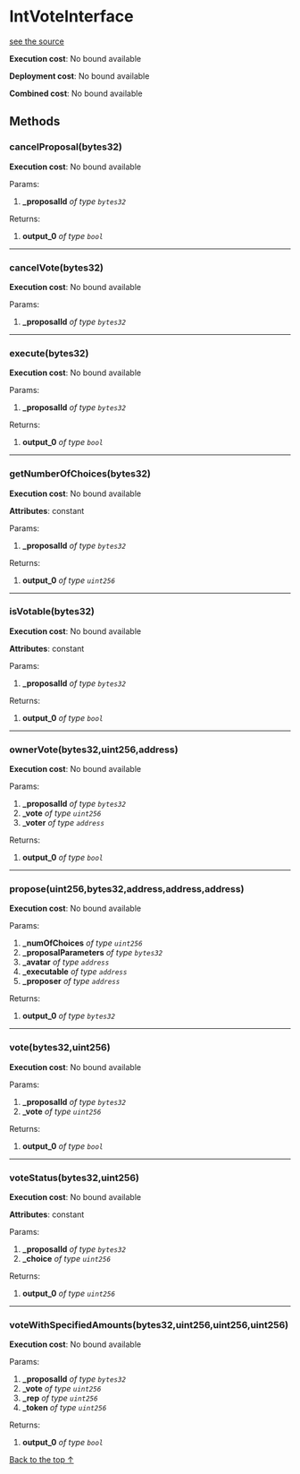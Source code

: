 # IntVoteInterface
[see the source](https://github.com/daostack/arc/tree/master/contracts/VotingMachines/IntVoteInterface.sol)


**Execution cost**: No bound available

**Deployment cost**: No bound available

**Combined cost**: No bound available




## Methods
### cancelProposal(bytes32)


**Execution cost**: No bound available


Params:

1. **_proposalId** *of type `bytes32`*

Returns:


1. **output_0** *of type `bool`*

--- 
### cancelVote(bytes32)


**Execution cost**: No bound available


Params:

1. **_proposalId** *of type `bytes32`*


--- 
### execute(bytes32)


**Execution cost**: No bound available


Params:

1. **_proposalId** *of type `bytes32`*

Returns:


1. **output_0** *of type `bool`*

--- 
### getNumberOfChoices(bytes32)


**Execution cost**: No bound available

**Attributes**: constant


Params:

1. **_proposalId** *of type `bytes32`*

Returns:


1. **output_0** *of type `uint256`*

--- 
### isVotable(bytes32)


**Execution cost**: No bound available

**Attributes**: constant


Params:

1. **_proposalId** *of type `bytes32`*

Returns:


1. **output_0** *of type `bool`*

--- 
### ownerVote(bytes32,uint256,address)


**Execution cost**: No bound available


Params:

1. **_proposalId** *of type `bytes32`*
2. **_vote** *of type `uint256`*
3. **_voter** *of type `address`*

Returns:


1. **output_0** *of type `bool`*

--- 
### propose(uint256,bytes32,address,address,address)


**Execution cost**: No bound available


Params:

1. **_numOfChoices** *of type `uint256`*
2. **_proposalParameters** *of type `bytes32`*
3. **_avatar** *of type `address`*
4. **_executable** *of type `address`*
5. **_proposer** *of type `address`*

Returns:


1. **output_0** *of type `bytes32`*

--- 
### vote(bytes32,uint256)


**Execution cost**: No bound available


Params:

1. **_proposalId** *of type `bytes32`*
2. **_vote** *of type `uint256`*

Returns:


1. **output_0** *of type `bool`*

--- 
### voteStatus(bytes32,uint256)


**Execution cost**: No bound available

**Attributes**: constant


Params:

1. **_proposalId** *of type `bytes32`*
2. **_choice** *of type `uint256`*

Returns:


1. **output_0** *of type `uint256`*

--- 
### voteWithSpecifiedAmounts(bytes32,uint256,uint256,uint256)


**Execution cost**: No bound available


Params:

1. **_proposalId** *of type `bytes32`*
2. **_vote** *of type `uint256`*
3. **_rep** *of type `uint256`*
4. **_token** *of type `uint256`*

Returns:


1. **output_0** *of type `bool`*

[Back to the top ↑](#intvoteinterface)
